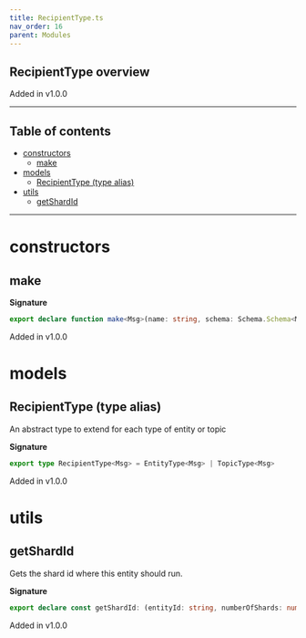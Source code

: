 ```yaml
---
title: RecipientType.ts
nav_order: 16
parent: Modules
---
```


## RecipientType overview

Added in v1.0.0

---

<h2 class="text-delta">Table of contents</h2>

- [constructors](#constructors)
  - [make](#make)
- [models](#models)
  - [RecipientType (type alias)](#recipienttype-type-alias)
- [utils](#utils)
  - [getShardId](#getshardid)

---

# constructors

## make

**Signature**

```ts
export declare function make<Msg>(name: string, schema: Schema.Schema<Msg>): RecipientType<Msg>
```

Added in v1.0.0

# models

## RecipientType (type alias)

An abstract type to extend for each type of entity or topic

**Signature**

```ts
export type RecipientType<Msg> = EntityType<Msg> | TopicType<Msg>
```

Added in v1.0.0

# utils

## getShardId

Gets the shard id where this entity should run.

**Signature**

```ts
export declare const getShardId: (entityId: string, numberOfShards: number) => ShardId.ShardId
```

Added in v1.0.0
